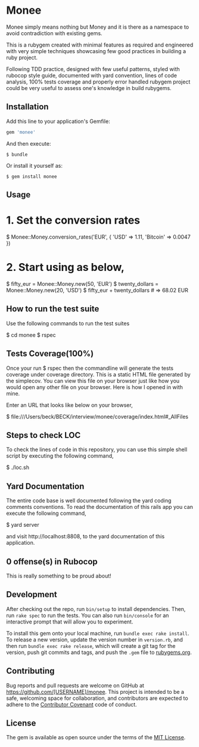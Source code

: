 # Monee

Monee simply means nothing but Money and it is there as a namespace to avoid contradiction with existing gems. 

This is a rubygem created with minimal features as required and engineered with very simple techniques showcasing few good practices in building a ruby project.

Following TDD practice, designed with few useful patterns, styled with rubocop style guide, documented with yard convention, lines of code analysis, 100% tests coverage and properly error handled rubygem project could be very useful to assess one's knowledge in build rubygems.

## Installation

Add this line to your application's Gemfile:

```ruby
gem 'monee'
```

And then execute:

    $ bundle

Or install it yourself as:

    $ gem install monee

## Usage

# 1. Set the conversion rates

$ Monee::Money.conversion_rates('EUR', {
  'USD'     => 1.11,
  'Bitcoin' => 0.0047
})

# 2. Start using as below,

$ fifty_eur = Monee::Money.new(50, 'EUR')
$ twenty_dollars = Monee::Money.new(20, 'USD')
$ fifty_eur + twenty_dollars # => 68.02 EUR

## How to run the test suite

Use the following commands to run the test suites

$ cd monee
$ rspec

## Tests Coverage(100%)

Once your run $ rspec then the commandline will generate the tests coverage under coverage directory. This is a static HTML file generated by the simplecov. You can view this file on your browser just like how you would open any other file on your browser. Here is how I opened in with mine.

Enter an URL that looks like below on your browser,

$ file:///Users/beck/BECK/interview/monee/coverage/index.html#_AllFiles

## Steps to check LOC

To check the lines of code in this repository, you can use this simple shell script by executing the following command,

$ ./loc.sh

## Yard Documentation

The entire code base is well documented following the yard coding comments conventions. To read the documentation of this rails app you can execute the following command,

$ yard server

and visit http://localhost:8808, to the yard documentation of this application.

## 0 offense(s) in Rubocop

This is really something to be proud about!

## Development

After checking out the repo, run `bin/setup` to install dependencies. Then, run `rake spec` to run the tests. You can also run `bin/console` for an interactive prompt that will allow you to experiment.

To install this gem onto your local machine, run `bundle exec rake install`. To release a new version, update the version number in `version.rb`, and then run `bundle exec rake release`, which will create a git tag for the version, push git commits and tags, and push the `.gem` file to [rubygems.org](https://rubygems.org).

## Contributing

Bug reports and pull requests are welcome on GitHub at https://github.com/[USERNAME]/monee. This project is intended to be a safe, welcoming space for collaboration, and contributors are expected to adhere to the [Contributor Covenant](http://contributor-covenant.org) code of conduct.


## License

The gem is available as open source under the terms of the [MIT License](http://opensource.org/licenses/MIT).

